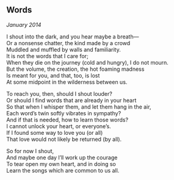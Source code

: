 Words
-----

<p class="date"><em>January 2014</em></p>

I shout into the dark, and you hear maybe a breath—  
Or a nonsense chatter, the kind made by a crowd  
Muddled and muffled by walls and familiarity.  
It is not the words that I care for;  
When they die on the journey (cold and hungry), I do not mourn.  
But the volume, the creation, the hot foaming madness  
Is meant for you, and that, too, is lost  
At some midpoint in the wilderness between us.  

To reach you, then, should I shout louder?  
Or should I find words that are already in your heart  
So that when I whisper them, and let them hang in the air,  
Each word’s twin softly vibrates in sympathy?  
And if that is needed, how to learn those words?   
I cannot unlock your heart, or everyone’s.  
If I found some way to love you (or all)  
That love would not likely be returned (by all).  

So for now I shout,  
And maybe one day I’ll work up the courage  
To tear open my own heart, and in doing so  
Learn the songs which are common to us all.  

